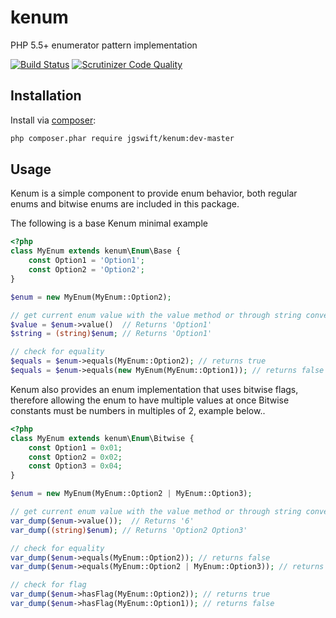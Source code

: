 kenum
====
PHP 5.5+ enumerator pattern implementation 

[![Build Status](https://travis-ci.org/jgswift/kenum.png?branch=master)](https://travis-ci.org/jgswift/kenum)
[![Scrutinizer Code Quality](https://scrutinizer-ci.com/g/jgswift/kenum/badges/quality-score.png?s=642a4d807e7f71d0ac6b9781d40b8bf47a8a547e)](https://scrutinizer-ci.com/g/jgswift/kenum/)

## Installation

Install via [composer](https://getcomposer.org/):
```sh
php composer.phar require jgswift/kenum:dev-master
```

## Usage

Kenum is a simple component to provide enum behavior, both regular enums and bitwise enums are included in this package.

The following is a base Kenum minimal example
```php
<?php
class MyEnum extends kenum\Enum\Base {
    const Option1 = 'Option1';
    const Option2 = 'Option2';
}

$enum = new MyEnum(MyEnum::Option2);

// get current enum value with the value method or through string conversion
$value = $enum->value()  // Returns 'Option1'
$string = (string)$enum; // Returns 'Option1'

// check for equality
$equals = $enum->equals(MyEnum::Option2); // returns true
$equals = $enum->equals(new MyEnum(MyEnum::Option1)); // returns false
```

Kenum also provides an enum implementation that uses bitwise flags, therefore allowing the enum to have multiple values at once
Bitwise constants must be numbers in multiples of 2, example below..
```php
<?php
class MyEnum extends kenum\Enum\Bitwise {
    const Option1 = 0x01;
    const Option2 = 0x02;
    const Option3 = 0x04;
}

$enum = new MyEnum(MyEnum::Option2 | MyEnum::Option3);

// get current enum value with the value method or through string conversion
var_dump($enum->value());  // Returns '6'
var_dump((string)$enum); // Returns 'Option2 Option3'

// check for equality
var_dump($enum->equals(MyEnum::Option2)); // returns false
var_dump($enum->equals(MyEnum::Option2 | MyEnum::Option3)); // returns true

// check for flag
var_dump($enum->hasFlag(MyEnum::Option2)); // returns true
var_dump($enum->hasFlag(MyEnum::Option1)); // returns false
```